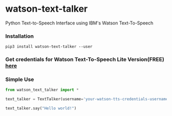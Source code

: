 # watson-text-talker
Python Text-to-Speech Interface using IBM's Watson Text-To-Speech

### Installation

    pip3 install watson-text-talker --user

### Get credentials for Watson Text-To-Speech Lite Version(FREE)  [here](https://console.bluemix.net/catalog/services/text-to-speech)

### Simple Use

```python
from watson_text_talker import *

text_talker = TextTalker(username='your-watson-tts-credentials-username', password='your-watson-tts-credentials-password')

text_talker.say("Hello world!")
```

